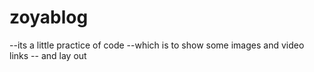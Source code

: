 # zoyablog
--its a little practice of code
--which is to show some images and video links
-- and lay out
